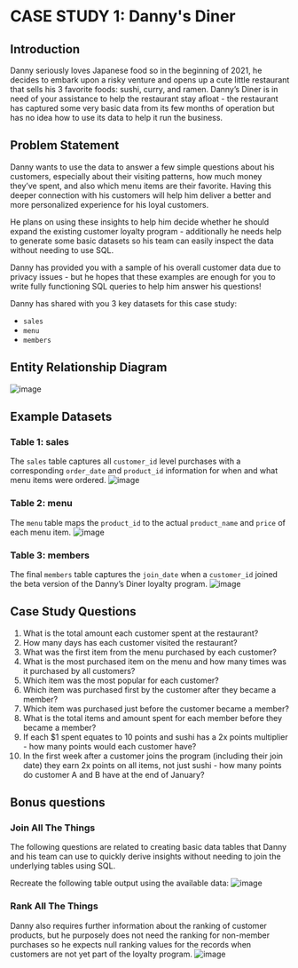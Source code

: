 # CASE STUDY 1: Danny's Diner

## Introduction 
Danny seriously loves Japanese food so in the beginning of 2021, he decides to embark upon a risky venture and opens up a cute little restaurant that sells his 3 favorite foods: sushi, curry, and ramen.
Danny’s Diner is in need of your assistance to help the restaurant stay afloat - the restaurant has captured some very basic data from its few months of operation but has no idea how to use its data to help it run the business.

## Problem Statement
Danny wants to use the data to answer a few simple questions about his customers, especially about their visiting patterns, how much money they’ve spent, and also which menu items are their favorite. Having this deeper connection with his customers will help him deliver a better and more personalized experience for his loyal customers.

He plans on using these insights to help him decide whether he should expand the existing customer loyalty program - additionally he needs help to generate some basic datasets so his team can easily inspect the data without needing to use SQL.

Danny has provided you with a sample of his overall customer data due to privacy issues - but he hopes that these examples are enough for you to write fully functioning SQL queries to help him answer his questions!

Danny has shared with you 3 key datasets for this case study:
- ```sales```
- ```menu```
- ```members```

## Entity Relationship Diagram

![image](https://github.com/lenhathoanvu/SQL_Challenge/assets/173127058/3fc41857-ce1d-404a-9bd5-48fea02339ca)

## Example Datasets
### Table 1: sales
The ```sales``` table captures all ```customer_id``` level purchases with a corresponding ```order_date``` and ```product_id``` information for when and what menu items were ordered.
![image](https://github.com/lenhathoanvu/SQL_Challenge/assets/173127058/bdcc2691-45f9-4196-8599-798f0c122142)

### Table 2: menu 
The ```menu``` table maps the ```product_id``` to the actual ```product_name``` and ```price``` of each menu item.
![image](https://github.com/lenhathoanvu/SQL_Challenge/assets/173127058/2b6f1ff0-afce-422e-b53e-e92712c36755)

### Table 3: members
The final ```members``` table captures the ```join_date``` when a ```customer_id``` joined the beta version of the Danny’s Diner loyalty program.
![image](https://github.com/lenhathoanvu/SQL_Challenge/assets/173127058/ae40d1c2-cdb7-4bab-ac36-9463cd0c1fdf)

## Case Study Questions
1. What is the total amount each customer spent at the restaurant?
2. How many days has each customer visited the restaurant?
3. What was the first item from the menu purchased by each customer?
4. What is the most purchased item on the menu and how many times was it purchased by all customers?
5. Which item was the most popular for each customer?
6. Which item was purchased first by the customer after they became a member?
7. Which item was purchased just before the customer became a member?
8. What is the total items and amount spent for each member before they became a member?
9. If each $1 spent equates to 10 points and sushi has a 2x points multiplier - how many points would each customer have?
10. In the first week after a customer joins the program (including their join date) they earn 2x points on all items, not just sushi - how many points do customer A and B have at the end of January?

## Bonus questions
### Join All The Things 
The following questions are related to creating basic data tables that Danny and his team can use to quickly derive insights without needing to join the underlying tables using SQL.

Recreate the following table output using the available data:
![image](https://github.com/lenhathoanvu/SQL_Challenge/assets/173127058/49d47b38-bfdd-40d9-ac06-7be248be8d30)

### Rank All The Things
Danny also requires further information about the ranking of customer products, but he purposely does not need the ranking for non-member purchases so he expects null ranking values for the records when customers are not yet part of the loyalty program.
![image](https://github.com/lenhathoanvu/SQL_Challenge/assets/173127058/422e920e-9224-4aea-ac69-17caaf964306)



